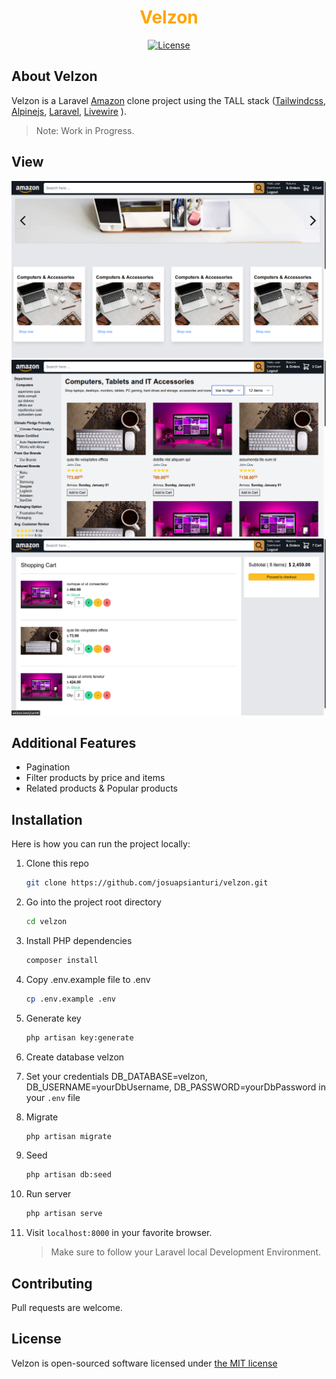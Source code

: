 <h1 align="center" style="color:orange" >Velzon</h1>
<p align="center"><a href="https://packagist.org/packages/cpriego/valet-linux"><img src="https://poser.pugx.org/cpriego/valet-linux/license.svg" alt="License"></a>
</p>

## About Velzon

Velzon is a Laravel [Amazon](https://amazon.com) clone project using the TALL stack ([Tailwindcss](https://tailwindcss.com/), [Alpinejs](https://github.com/alpinejs/alpine/), [Laravel](https://laravel.com/), [Livewire](https://laravel-livewire.com/) ).

> Note: Work in Progress.

## View
![velzon-home](public/assets/images/preview/velzon-home.png)
![velzon-shop](public/assets/images/preview/velzon-shop.png)
![velzon-shop](public/assets/images/preview/velzon-checkout.png)

## Additional Features
- Pagination
- Filter products by price and items
- Related products & Popular products
## Installation
Here is how you can run the project locally:
1. Clone this repo
    ```sh
    git clone https://github.com/josuapsianturi/velzon.git
    ```
1. Go into the project root directory
    ```sh
    cd velzon
    ```
1. Install PHP dependencies 
    ```sh
    composer install
    ```
1. Copy .env.example file to .env 
    ```sh
    cp .env.example .env
    ```
1. Generate key 
    ```sh
    php artisan key:generate
    ```
1. Create database velzon
1. Set your credentials
     DB_DATABASE=velzon, DB_USERNAME=yourDbUsername, DB_PASSWORD=yourDbPassword in your `.env` file
1. Migrate
    ```sh
    php artisan migrate
    ```
1. Seed
    ```sh
    php artisan db:seed
    ```
1. Run server 
    ```sh
    php artisan serve
    ```  
1. Visit `localhost:8000` in your favorite browser.     

    > Make sure to follow your Laravel local Development Environment.

## Contributing
Pull requests are welcome.

## License
Velzon is open-sourced software licensed under [the MIT license](https://choosealicense.com/licenses/mit/)
